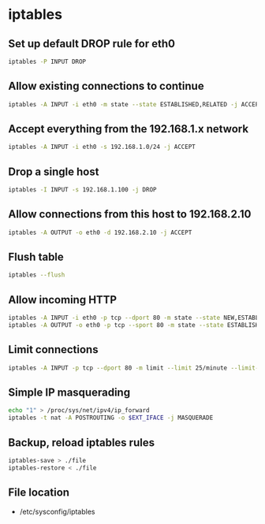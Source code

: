 # iptables

## Set up default DROP rule for eth0

```bash
iptables -P INPUT DROP
```

## Allow existing connections to continue

```bash
iptables -A INPUT -i eth0 -m state --state ESTABLISHED,RELATED -j ACCEPT
```

## Accept everything from the 192.168.1.x network

```bash
iptables -A INPUT -i eth0 -s 192.168.1.0/24 -j ACCEPT
```

## Drop a single host

```bash
iptables -I INPUT -s 192.168.1.100 -j DROP
```

## Allow connections from this host to 192.168.2.10

```bash
iptables -A OUTPUT -o eth0 -d 192.168.2.10 -j ACCEPT
```

## Flush table
```bash
iptables --flush
```
## Allow incoming HTTP

```bash
iptables -A INPUT -i eth0 -p tcp --dport 80 -m state --state NEW,ESTABLISHED -j ACCEPT
iptables -A OUTPUT -o eth0 -p tcp --sport 80 -m state --state ESTABLISHED -j ACCEPT
```

## Limit connections

```bash
iptables -A INPUT -p tcp --dport 80 -m limit --limit 25/minute --limit-burst 100 -j ACCEPT
```

## Simple IP masquerading
```bash
echo "1" > /proc/sys/net/ipv4/ip_forward
iptables -t nat -A POSTROUTING -o $EXT_IFACE -j MASQUERADE
```
## Backup, reload iptables rules
```bash
iptables-save > ./file
iptables-restore < ./file
```

## File location

- /etc/sysconfig/iptables

